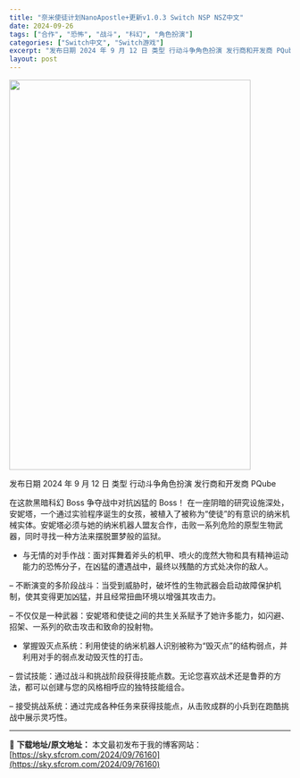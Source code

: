 ```yaml
---
title: "奈米使徒计划NanoApostle+更新v1.0.3 Switch NSP NSZ中文"
date: 2024-09-26
tags: ["合作", "恐怖", "战斗", "科幻", "角色扮演"]
categories: ["Switch中文", "Switch游戏"]
excerpt: "发布日期 2024 年 9 月 12 日 类型 行动斗争角色扮演 发行商和开发商 PQube 在这款黑暗科幻 Boss 争夺战中对抗凶猛的 Boss！ 在一座阴暗的研究设施深处，安妮塔，一个通过实验程序诞生的女孩，被植入了被称为“使徒”的有意识的纳米机械实体。安妮塔必须与她的纳米机器人盟友合作，击败&hellip;"
layout: post
---
```


<img class="aligncenter size-full wp-image-76161" src="https://sky.sfcrom.com/wp-content/uploads/2024/09/2024092612255760.webp" alt="" width="432" height="698" />

发布日期 2024 年 9 月 12 日
类型 行动斗争角色扮演
发行商和开发商 PQube

在这款黑暗科幻 Boss 争夺战中对抗凶猛的 Boss！
在一座阴暗的研究设施深处，安妮塔，一个通过实验程序诞生的女孩，被植入了被称为“使徒”的有意识的纳米机械实体。安妮塔必须与她的纳米机器人盟友合作，击败一系列危险的原型生物武器，同时寻找一种方法来摆脱噩梦般的监狱。

- 与无情的对手作战：面对挥舞着斧头的机甲、喷火的庞然大物和具有精神运动能力的恐怖分子，在凶猛的遭遇战中，最终以残酷的方式处决你的敌人。

– 不断演变的多阶段战斗：当受到威胁时，破坏性的生物武器会启动故障保护机制，使其变得更加凶猛，并且经常扭曲环境以增强其攻击力。

– 不仅仅是一种武器：安妮塔和使徒之间的共生关系赋予了她许多能力，如闪避、招架、一系列的砍击攻击和致命的投射物。

- 掌握毁灭点系统：利用使徒的纳米机器人识别被称为“毁灭点”的结构弱点，并利用对手的弱点发动毁灭性的打击。

– 尝试技能：通过战斗和挑战阶段获得技能点数。无论您喜欢战术还是鲁莽的方法，都可以创建与您的风格相呼应的独特技能组合。

– 接受挑战系统：通过完成各种任务来获得技能点，从击败成群的小兵到在跑酷挑战中展示灵巧性。

---
📖 **下载地址/原文地址：** 本文最初发布于我的博客网站：[https://sky.sfcrom.com/2024/09/76160](https://sky.sfcrom.com/2024/09/76160)
